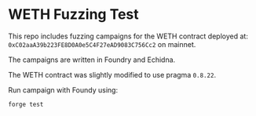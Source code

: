 # WETH Fuzzing Test

This repo includes fuzzing campaigns for the WETH contract deployed at: `0xC02aaA39b223FE8D0A0e5C4F27eAD9083C756Cc2` on mainnet.

The campaigns are written in Foundry and Echidna.

The WETH contract was slightly modified to use pragma `0.8.22`.

Run campaign with Foundy using:

```js
forge test
```
